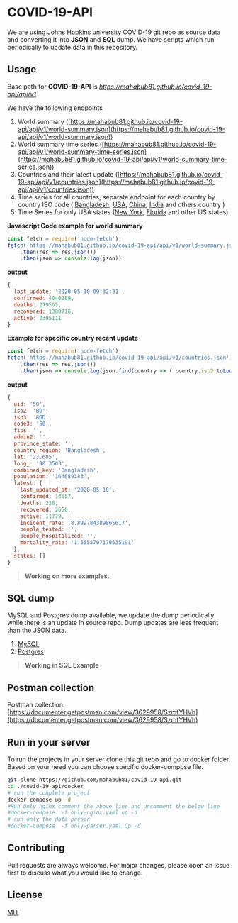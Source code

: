 
# COVID-19-API
We are using [Johns Hopkins](https://github.com/CSSEGISandData/COVID-19) university COVID-19 git repo as source data and converting it into **JSON** and **SQL** dump. We have scripts which run periodically to update data in this repository.  


 ## Usage
Base path for **COVID-19-API** is *https://mahabub81.github.io/covid-19-api/api/v1*.

We have the following endpoints 

 1. World summary ([https://mahabub81.github.io/covid-19-api/api/v1/world-summary.json](https://mahabub81.github.io/covid-19-api/api/v1/world-summary.json))
 2. World summary time series ([https://mahabub81.github.io/covid-19-api/api/v1/world-summary-time-series.json](https://mahabub81.github.io/covid-19-api/api/v1/world-summary-time-series.json))
 3. Countries and their latest update ([https://mahabub81.github.io/covid-19-api/api/v1/countries.json](https://mahabub81.github.io/covid-19-api/api/v1/countries.json))
 4. Time series for all countries,  separate endpoint for each country by country ISO code  ( [Bangladesh](https://mahabub81.github.io/covid-19-api/api/v1/countries/BD.json), [USA](https://mahabub81.github.io/covid-19-api/api/v1/countries/US.json), [China](https://mahabub81.github.io/covid-19-api/api/v1/countries/CN.json), [India](https://mahabub81.github.io/covid-19-api/api/v1/countries/IN.json) and others country )
 6. Time Series for only USA states ([New York,](https://mahabub81.github.io/covid-19-api/api/v1/states/US/new-york.json) [Florida](https://mahabub81.github.io/covid-19-api/api/v1/states/US/florida.json) and other US states) 

**Javascript Code example for world summary**
``` javascript
const fetch = require('node-fetch');  
fetch('https://mahabub81.github.io/covid-19-api/api/v1/world-summary.json')  
    .then(res => res.json())  
    .then(json => console.log(json));
```
**output**
```javascript
{
  last_update: '2020-05-10 09:32:31',
  confirmed: 4040289,
  deaths: 279565,
  recovered: 1380716,
  active: 2395111
}
```
**Example for specific country recent update**
```javascript
const fetch = require('node-fetch');  
fetch('https://mahabub81.github.io/covid-19-api/api/v1/countries.json')  
    .then(res => res.json())  
    .then(json => console.log(json.find(country => ( country.iso2.toLowerCase() == 'bd'))));
```
**output**
```javascript
{
  uid: '50',
  iso2: 'BD',
  iso3: 'BGD',
  code3: '50',
  fips: '',
  admin2: '',
  province_state: '',
  country_region: 'Bangladesh',
  lat: '23.685',
  long_: '90.3563',
  combined_key: 'Bangladesh',
  population: '164689383',
  latest: {
    last_updated_at: '2020-05-10',
    confirmed: 14657,
    deaths: 228,
    recovered: 2650,
    active: 11779,
    incident_rate: '8.899784389865617',
    people_tested: '',
    people_hospitalized: '',
    mortality_rate: '1.5555707170635191'
  },
  states: []
}
```


> **Working on more examples.** 

## SQL dump
MySQL and Postgres dump available, we update the dump periodically while there is an update in source repo. Dump updates are less frequent than the JSON data. 

 1. [MySQL](https://github.com/mahabub81/covid-19-api/blob/master/covid-19-mysql-dump/covid19_daywise_data.sql) 
 2. [Postgres](https://github.com/mahabub81/covid-19-api/blob/master/covid-19-postgres-dump/covid19_daywise_data.sql)

> **Working in SQL Example**


## Postman collection
Postman collection:  [https://documenter.getpostman.com/view/3629958/SzmfYHVh](https://documenter.getpostman.com/view/3629958/SzmfYHVh)

## Run in your server
To run the projects in your server clone this git repo and go to docker folder. Based on your need you can choose  specific docker-compose file. 

```bash
git clone https://github.com/mahabub81/covid-19-api.git 
cd ./covid-19-api/docker
# run the complete project
docker-compose up -d
#Run Only nginx comment the above line and uncomment the below line
#docker-compose  -f only-nginx.yaml up -d 
# run only the data parser```
#docker-compose  -f only-parser.yaml up -d 
```



## Contributing
Pull requests are always welcome. For major changes, please open an issue first to discuss what you would like to change.



## License
[MIT](https://choosealicense.com/licenses/mit/)
